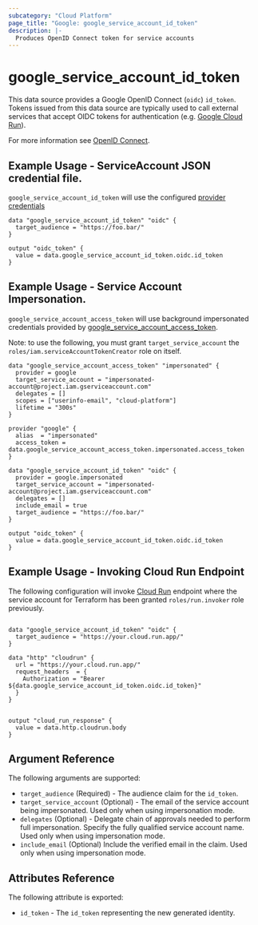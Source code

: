 ```yaml
---
subcategory: "Cloud Platform"
page_title: "Google: google_service_account_id_token"
description: |-
  Produces OpenID Connect token for service accounts
---
```


# google\_service\_account\_id\_token

This data source provides a Google OpenID Connect (`oidc`) `id_token`.  Tokens issued from this data source are typically used to call external services that accept OIDC tokens for authentication (e.g. [Google Cloud Run](https://cloud.google.com/run/docs/authenticating/service-to-service)).

For more information see
[OpenID Connect](https://openid.net/specs/openid-connect-core-1_0.html#IDToken).

## Example Usage - ServiceAccount JSON credential file.
  `google_service_account_id_token` will use the configured [provider credentials](https://www.terraform.io/docs/providers/google/guides/provider_reference.html#credentials-1)

  ```hcl
  data "google_service_account_id_token" "oidc" {
    target_audience = "https://foo.bar/"
  }

  output "oidc_token" {
    value = data.google_service_account_id_token.oidc.id_token
  }
  ```

## Example Usage - Service Account Impersonation.
  `google_service_account_access_token` will use background impersonated credentials provided by [google_service_account_access_token](https://registry.terraform.io/providers/hashicorp/google/latest/docs/data-sources/service_account_access_token).

  Note: to use the following, you must grant `target_service_account` the
  `roles/iam.serviceAccountTokenCreator` role on itself.

  ```hcl
  data "google_service_account_access_token" "impersonated" {
    provider = google
    target_service_account = "impersonated-account@project.iam.gserviceaccount.com"
    delegates = []
    scopes = ["userinfo-email", "cloud-platform"]
    lifetime = "300s"
  }

  provider "google" {
    alias  = "impersonated"
    access_token = data.google_service_account_access_token.impersonated.access_token
  }

  data "google_service_account_id_token" "oidc" {
    provider = google.impersonated
    target_service_account = "impersonated-account@project.iam.gserviceaccount.com"
    delegates = []
    include_email = true
    target_audience = "https://foo.bar/"
  }

  output "oidc_token" {
    value = data.google_service_account_id_token.oidc.id_token
  }
  ```

## Example Usage - Invoking Cloud Run Endpoint

  The following configuration will invoke [Cloud Run](https://cloud.google.com/run/docs/authenticating/service-to-service) endpoint where the service account for Terraform has been granted `roles/run.invoker` role previously.

```hcl

data "google_service_account_id_token" "oidc" {
  target_audience = "https://your.cloud.run.app/"
}

data "http" "cloudrun" {
  url = "https://your.cloud.run.app/"
  request_headers  = {
    Authorization = "Bearer ${data.google_service_account_id_token.oidc.id_token}"
  }
}


output "cloud_run_response" {
  value = data.http.cloudrun.body
}
```

## Argument Reference

The following arguments are supported:

* `target_audience` (Required) - The audience claim for the `id_token`.
* `target_service_account` (Optional) - The email of the service account being impersonated.  Used only when using impersonation mode.
* `delegates` (Optional) - Delegate chain of approvals needed to perform full impersonation. Specify the fully qualified service account name.   Used only when using impersonation mode.
* `include_email` (Optional) Include the verified email in the claim. Used only when using impersonation mode.

## Attributes Reference

The following attribute is exported:

* `id_token` - The `id_token` representing the new generated identity.
